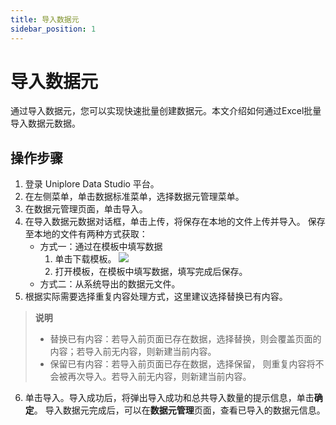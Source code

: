 ```yaml
---
title: 导入数据元
sidebar_position: 1
---
```


# 导入数据元
通过导入数据元，您可以实现快速批量创建数据元。本文介绍如何通过Excel批量导入数据元数据。

## 操作步骤
1. 登录 Uniplore Data Studio 平台。
2. 在左侧菜单，单击数据标准菜单，选择数据元管理菜单。
3. 在数据元管理页面，单击导入。
4. 在导入数据元数据对话框，单击上传，将保存在本地的文件上传并导入。
     保存至本地的文件有两种方式获取：
    - 方式一：通过在模板中填写数据
      1. 单击下载模板。
      [![](https://uniplore-docs.oss-cn-chengdu.aliyuncs.com/datastudio/data-standard/import-data-element.png)](https://uniplore-docs.oss-cn-chengdu.aliyuncs.com/datastudio/data-exchange/import-data-element.png)
      2. 打开模板，在模板中填写数据，填写完成后保存。
    - 方式二：从系统导出的数据元文件。
5. 根据实际需要选择重复内容处理方式，这里建议选择替换已有内容。
>**说明**
>- 替换已有内容：若导入前页面已存在数据，选择替换，则会覆盖页面的内容；若导入前无内容，则新建当前内容。
>- 保留已有内容：若导入前页面已存在数据，选择保留， 则重复内容将不会被再次导入。若导入前无内容，则新建当前内容。
6. 单击导入。导入成功后，将弹出导入成功和总共导入数量的提示信息，单击**确定**。
     导入数据元完成后，可以在**数据元管理**页面，查看已导入的数据元信息。